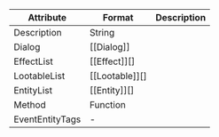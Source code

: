 
| Attribute       | Format         | Description |
| --------------- | -------------- | ----------- |
| Description     | String         |             |
| Dialog          | [[Dialog]]     |             |
| EffectList      | [[Effect]][]   |             |
| LootableList    | [[Lootable]][] |             |
| EntityList      | [[Entity]][]   |             |
| Method          | Function       |             |
| EventEntityTags | -              |             |
